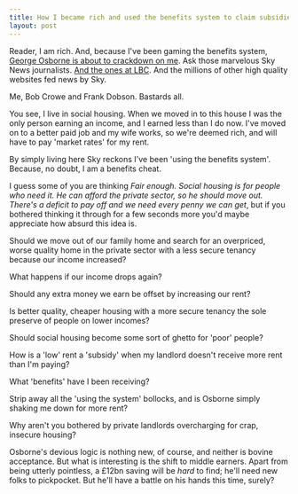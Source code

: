 ```yaml
---
title: How I became rich and used the benefits system to claim subsidies only for George Osborne to crackdown on me
layout: post
---
```


Reader, I am rich. And, because I've been gaming the benefits system, [George Osborne is about to crackdown on me](http://news.sky.com/story/1513430/crackdown-on-rich-council-house-tenants). Ask those marvelous Sky News journalists. [And the ones at LBC](http://www.lbc.co.uk/crackdown-on-rich-council-house-tenants-112348). And the millions of other high quality websites fed news by Sky.

Me, Bob Crowe and Frank Dobson. Bastards all.

You see, I live in social housing. When we moved in to this house I was the only person earning an income, and I earned less than I do now. I've moved on to a better paid job and my wife works, so we're deemed rich, and will have to pay 'market rates' for my rent.

By simply living here Sky reckons I've been 'using the benefits system'. Because, no doubt, I am a benefits cheat.

I guess some of you are thinking _Fair enough. Social housing is for people who need it. He can afford the private sector, so he should move out. There's a deficit to pay off and we need every penny we can get_, but if you bothered thinking it through for a few seconds more you'd maybe appreciate how absurd this idea is.

Should we move out of our family home and search for an overpriced, worse quality home in the private sector with a less secure tenancy because our income increased?

What happens if our income drops again?

Should any extra money we earn be offset by increasing our rent?

Is better quality, cheaper housing with a more secure tenancy the sole preserve of people on lower incomes?

Should social housing become some sort of ghetto for 'poor' people?

How is a 'low' rent a 'subsidy' when my landlord doesn't receive more rent than I'm paying?

What 'benefits' have I been receiving?

Strip away all the 'using the system' bollocks, and is Osborne simply shaking me down for more rent?

Why aren't you bothered by private landlords overcharging for crap, insecure housing?

Osborne's devious logic is nothing new, of course, and neither is bovine acceptance. But what is interesting is the shift to middle earners. Apart from being utterly pointless, a &pound;12bn saving will be _hard_ to find; he'll need new folks to pickpocket. But he'll have a battle on his hands this time, surely?
